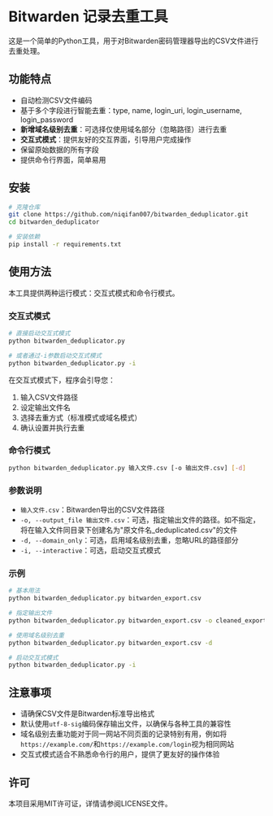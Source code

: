 # Bitwarden 记录去重工具

这是一个简单的Python工具，用于对Bitwarden密码管理器导出的CSV文件进行去重处理。

## 功能特点

- 自动检测CSV文件编码
- 基于多个字段进行智能去重：type, name, login_uri, login_username, login_password
- **新增域名级别去重**：可选择仅使用域名部分（忽略路径）进行去重
- **交互式模式**：提供友好的交互界面，引导用户完成操作
- 保留原始数据的所有字段
- 提供命令行界面，简单易用

## 安装

```bash
# 克隆仓库
git clone https://github.com/niqifan007/bitwarden_deduplicator.git
cd bitwarden_deduplicator

# 安装依赖
pip install -r requirements.txt
```

## 使用方法

本工具提供两种运行模式：交互式模式和命令行模式。

### 交互式模式

```bash
# 直接启动交互式模式
python bitwarden_deduplicator.py

# 或者通过-i参数启动交互式模式
python bitwarden_deduplicator.py -i
```

在交互式模式下，程序会引导您：
1. 输入CSV文件路径
2. 设定输出文件名
3. 选择去重方式（标准模式或域名模式）
4. 确认设置并执行去重

### 命令行模式

```bash
python bitwarden_deduplicator.py 输入文件.csv [-o 输出文件.csv] [-d]
```

### 参数说明

- `输入文件.csv`：Bitwarden导出的CSV文件路径
- `-o, --output_file 输出文件.csv`：可选，指定输出文件的路径。如不指定，将在输入文件同目录下创建名为"原文件名_deduplicated.csv"的文件
- `-d, --domain_only`：可选，启用域名级别去重，忽略URL的路径部分
- `-i, --interactive`：可选，启动交互式模式

### 示例

```bash
# 基本用法
python bitwarden_deduplicator.py bitwarden_export.csv

# 指定输出文件
python bitwarden_deduplicator.py bitwarden_export.csv -o cleaned_export.csv

# 使用域名级别去重
python bitwarden_deduplicator.py bitwarden_export.csv -d

# 启动交互式模式
python bitwarden_deduplicator.py -i
```

## 注意事项

- 请确保CSV文件是Bitwarden标准导出格式
- 默认使用`utf-8-sig`编码保存输出文件，以确保与各种工具的兼容性
- 域名级别去重功能对于同一网站不同页面的记录特别有用，例如将`https://example.com/`和`https://example.com/login`视为相同网站
- 交互式模式适合不熟悉命令行的用户，提供了更友好的操作体验

## 许可

本项目采用MIT许可证，详情请参阅LICENSE文件。